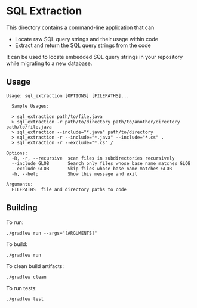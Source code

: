 # SQL Extraction

This directory contains a command-line application that can
- Locate raw SQL query strings and their usage within code
- Extract and return the SQL query strings from the code

It can be used to locate embedded SQL query strings in your repository while migrating to a new database.

## Usage

```
Usage: sql_extraction [OPTIONS] [FILEPATHS]...

  Sample Usages:

  > sql_extraction path/to/file.java
  > sql_extraction -r path/to/directory path/to/another/directory path/to/file.java
  > sql_extraction --include="*.java" path/to/directory
  > sql_extraction -r --include="*.java" --include="*.cs" .
  > sql_extraction -r --exclude="*.cs" /

Options:
  -R, -r, --recursive  scan files in subdirectories recursively
  --include GLOB       Search only files whose base name matches GLOB
  --exclude GLOB       Skip files whose base name matches GLOB
  -h, --help           Show this message and exit

Arguments:
  FILEPATHS  file and directory paths to code
```

## Building

To run:
```
./gradlew run --args="[ARGUMENTS]"
```

To build:
```
./gradlew run
```

To clean build artifacts:
```
./gradlew clean
```

To run tests:
```
./gradlew test
```
